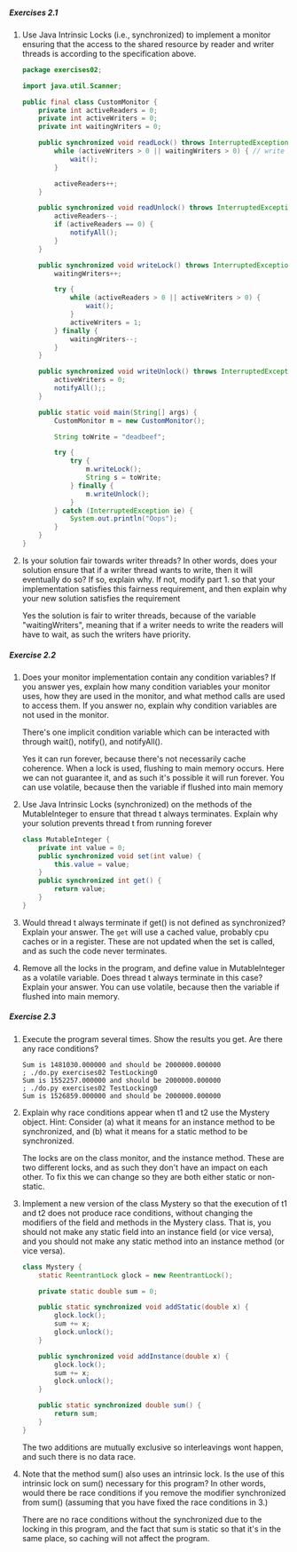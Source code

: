 ##### Exercises 2.1

1. Use Java Intrinsic Locks (i.e., synchronized) to implement a monitor ensuring that the access to the shared resource by reader and writer threads is according to the specification above.

	```java
	package exercises02;

	import java.util.Scanner;
	
	public final class CustomMonitor {
	    private int activeReaders = 0;
	    private int activeWriters = 0;
	    private int waitingWriters = 0;
	
	    public synchronized void readLock() throws InterruptedException {
	        while (activeWriters > 0 || waitingWriters > 0) { // write priority
	            wait();
	        }
	
	        activeReaders++;
	    } 
	
	    public synchronized void readUnlock() throws InterruptedException {
	        activeReaders--;
	        if (activeReaders == 0) {
	            notifyAll();
	        }
	    } 
	
	    public synchronized void writeLock() throws InterruptedException {
	        waitingWriters++;
	
	        try {
	            while (activeReaders > 0 || activeWriters > 0) {
	                wait();
	            }
	            activeWriters = 1;
	        } finally {
	            waitingWriters--;
	        }
	    } 
	
	    public synchronized void writeUnlock() throws InterruptedException {
	        activeWriters = 0;
	        notifyAll();;
	    } 
	
	    public static void main(String[] args) {
	        CustomMonitor m = new CustomMonitor();
	
	        String toWrite = "deadbeef";
	
	        try {
	            try {
	                m.writeLock();
	                String s = toWrite;
	            } finally {
	                m.writeUnlock();
	            }
	        } catch (InterruptedException ie) {
	            System.out.println("Oops");
	        }
	    }
	}
	```

2. Is your solution fair towards writer threads? In other words, does your solution ensure that if a writer  thread wants to write, then it will eventually do so? If so, explain why. If not, modify part 1. so that  your implementation satisfies this fairness requirement, and then explain why your new solution satisfies  the requirement

	Yes the solution is fair to writer threads, because of the variable "waitingWriters", meaning that if a writer needs to write the readers will have to wait, as such the writers have priority.

##### Exercise 2.2
1. Does your monitor implementation contain any condition variables? If you answer yes, explain how many  condition variables your monitor uses, how they are used in the monitor, and what method calls are used to  access them. If you answer no, explain why condition variables are not used in the monitor.

	There's one implicit condition variable which can be interacted with through wait(), notify(), and notifyAll().
	
	Yes it can run forever, because there's not necessarily cache coherence. When a lock is used, flushing to main memory occurs. Here we can not guarantee it, and as such it's possible it will run forever. You can use volatile, because then the variable if flushed into main memory

2. Use Java Intrinsic Locks (synchronized) on the methods of the MutableInteger to ensure that thread t always terminates. Explain why your solution prevents thread t from running forever
	```java
	class MutableInteger {
	    private int value = 0;
	    public synchronized void set(int value) {
	        this.value = value;
	    }
	    public synchronized int get() {
	        return value;
	    }
	}
	```

3. Would thread t always terminate if get() is not defined as synchronized? Explain your answer.
	The `get` will use a cached value, probably cpu caches or in a register. These are not updated when the set is called, and as such the code never terminates.
   
4. Remove all the locks in the program, and define value in MutableInteger as a volatile variable.  Does thread t always terminate in this case? Explain your answer.
	You can use volatile, because then the variable if flushed into main memory.

##### Exercise 2.3
1. Execute the program several times. Show the results you get. Are there any race conditions?
	```
	Sum is 1481030.000000 and should be 2000000.000000
	; ./do.py exercises02 TestLocking0
	Sum is 1552257.000000 and should be 2000000.000000
	; ./do.py exercises02 TestLocking0
	Sum is 1526859.000000 and should be 2000000.000000
	```

2. Explain why race conditions appear when t1 and t2 use the Mystery object. Hint: Consider (a) what it  means for an instance method to be synchronized, and (b) what it means for a static method to be synchronized.

	The locks are on the class monitor, and the instance method. These are two different locks, and as such they don't have an impact on each other. To fix this we can change so they are both either static or non-static.

3. Implement a new version of the class Mystery so that the execution of t1 and t2 does not produce race conditions, without changing the modifiers of the field and methods in the Mystery class. That is, you  should not make any static field into an instance field (or vice versa), and you should not make any static method into an instance method (or vice versa).

	```java
	class Mystery {
	    static ReentrantLock glock = new ReentrantLock();
	
	    private static double sum = 0;
	
	    public static synchronized void addStatic(double x) {
	        glock.lock();
	        sum += x;
	        glock.unlock();
	    }
	
	    public synchronized void addInstance(double x) {
	        glock.lock();
	        sum += x;
	        glock.unlock();
	    }
	
	    public static synchronized double sum() {
	        return sum;
	    }
	}
	```

	The two additions are mutually exclusive so interleavings wont happen, and such there is no data race.

4. Note that the method sum() also uses an intrinsic lock. Is the use of this intrinsic lock on sum() necessary for this program? In other words, would there be race conditions if you remove the modifier synchronized from sum() (assuming that you have fixed the race conditions in 3.)

	There are no race conditions without the synchronized due to the locking in this program, and the fact that sum is static so that it's in the same place, so caching will not affect the program.